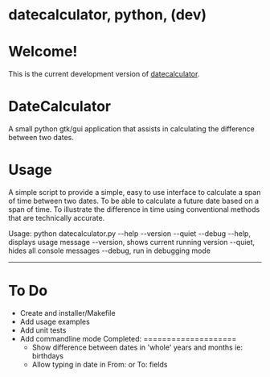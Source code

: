 # datecalculator, python, (dev)

Welcome!
====================
This is the current development version of [datecalculator](http://github.com/anchepiece/datecalculator/).

DateCalculator
====================
A small python gtk/gui application that assists in calculating the difference between two dates.

Usage
====================
A simple script to provide a simple, easy to use interface to calculate a span
of time between two dates.  To be able to calculate a future date based on a
span of time.  To illustrate the difference in time using conventional methods
that are technically accurate.

Usage: python datecalculator.py --help --version --quiet --debug
            --help, displays usage message
            --version, shows current running version
            --quiet, hides all console messages
            --debug, run in debugging mode

-------------------------------------------------------------------------------------------------------------------------
To Do
====================
- Create and installer/Makefile
- Add usage examples
- Add unit tests
- Add commandline mode
Completed:
====================
    - Show difference between dates in 'whole' years and months ie: birthdays
    - Allow typing in date in From: or To: fields

